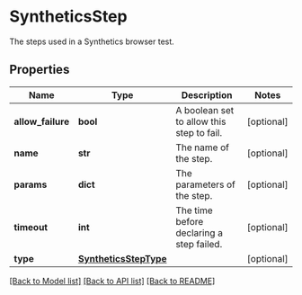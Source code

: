 # SyntheticsStep

The steps used in a Synthetics browser test.

## Properties
Name | Type | Description | Notes
------------ | ------------- | ------------- | -------------
**allow_failure** | **bool** | A boolean set to allow this step to fail. | [optional] 
**name** | **str** | The name of the step. | [optional] 
**params** | **dict** | The parameters of the step. | [optional] 
**timeout** | **int** | The time before declaring a step failed. | [optional] 
**type** | [**SyntheticsStepType**](SyntheticsStepType.md) |  | [optional] 

[[Back to Model list]](README.md#documentation-for-models) [[Back to API list]](README.md#documentation-for-api-endpoints) [[Back to README]](README.md)


